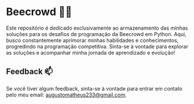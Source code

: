 
# Beecrowd 🐝🍯

Este repositório é dedicado exclusivamente ao armazenamento das minhas soluções para os desafios de programação da Beecrowd em Python. Aqui, busco constantemente aprimorar minhas habilidades e conhecimentos, progredindo na programação competitiva. Sinta-se à vontade para explorar as soluções e acompanhar minha jornada de aprendizado e evolução!

## Feedback 📫

Se você tiver algum feedback, sinta-se à vontade para entrar em contato pelo meu email: augustomatheus233@gmail.com.


